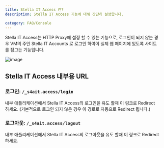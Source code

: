 ```yaml
---
title: Stella IT Access 란?
description: Stella IT Access 기능에 대해 간단히 설명합니다.

category: FAQ/Console
---
```


Stella IT Access는 HTTP Proxy에 설정 할 수 있는 기능으로, 로그인이 되지 않는 경우 VM의 주인 Stella IT Accounts 로 로그인 하여야 실제 웹 페이지에 있도록 사이트를 잠그는 기능입니다.

![image](https://user-images.githubusercontent.com/27724108/119512718-89df3d00-bdae-11eb-90dd-2a71f3d1a409.png)


## Stella IT Access 내부용 URL

### 로그인: `/_s4ait.access/login`
내부 애플리케이션에서 Stella IT Access의 로그인을 유도 할때 이 링크로 Redirect 하세요. (기본적으로 로그인 되지 않은 경우 이 경로로 자동으로 Redirect 됩니다.)

### 로그아웃: `/_s4ait.access/logout`
내부 애플리케이션에서 Stella IT Access의 로그아웃을 유도 할때 이 링크로 Redirect 하세요.
